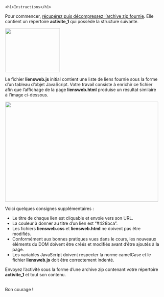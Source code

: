 
<!DOCTYPE html>
<html lang="fr">
    <meta charset="utf-8">
  <body>


    	
    <h1>Instructions</h1>
 
<p>Pour commencer, <a href="https://static.oc-static.com/prod/courses/files/creez-des-pages-web-interactives-avec-javascript/activite_1.zip">r&eacute;cup&eacute;rez puis d&eacute;compressez l&rsquo;archive zip fournie</a>. Elle contient un r&eacute;pertoire <strong>activite_1</strong> qui poss&egrave;de la structure suivante.</p>
<p><img src="https://static.oc-static.com/prod/courses/files/creez-des-pages-web-interactives-avec-javascript/activite1_1.png" alt="" width="179" height="143" /></p>
<p>Le fichier <strong>liensweb.js</strong> initial contient une liste de liens fournie sous la forme d&rsquo;un tableau d&rsquo;objet JavaScript. Votre travail consiste &agrave; enrichir ce fichier afin que l&rsquo;affichage de la page <strong>liensweb.html</strong> produise un r&eacute;sultat similaire &agrave; l&rsquo;image ci-dessous.</p>
<p><a href="https://static.oc-static.com/prod/courses/files/creez-des-pages-web-interactives-avec-javascript/activite1_2.png" target="_blank"><img src="https://static.oc-static.com/prod/courses/files/creez-des-pages-web-interactives-avec-javascript/activite1_2.png" alt="" width="500" height="325" /></a></p>
<p>Voici quelques consignes suppl&eacute;mentaires :</p>
<ul>
<li>Le titre de chaque lien est cliquable et envoie vers son URL.</li>
<li>La couleur &agrave; donner au titre d&rsquo;un lien est &ldquo;#428bca&rdquo;.</li>
<li>Les fichiers <strong>liensweb.css</strong> et <strong>liensweb.html</strong> ne doivent pas &ecirc;tre modifi&eacute;s.</li>
<li>Conform&eacute;ment aux bonnes pratiques vues dans le cours, les nouveaux &eacute;l&eacute;ments du DOM doivent &ecirc;tre cr&eacute;&eacute;s et modifi&eacute;s avant d&rsquo;&ecirc;tre ajout&eacute;s &agrave; la page.</li>
<li>Les variables JavaScript doivent respecter la norme camelCase et le fichier <strong>liensweb.js</strong> doit &ecirc;tre correctement indent&eacute;.</li>
</ul>
<p>Envoyez l&rsquo;activit&eacute; sous la forme d&rsquo;une archive zip contenant votre r&eacute;pertoire <strong>activite_1</strong>&nbsp;et tout son contenu.</p>
<p><br />Bon courage !</p>





 

        
    
  </body>
</html>
